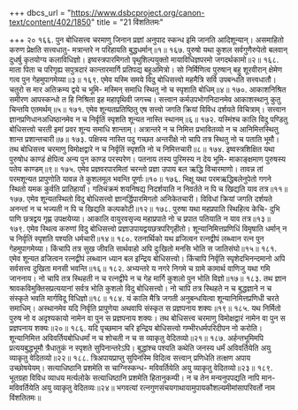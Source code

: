 +++
dbcs_url = "https://www.dsbcproject.org/canon-text/content/402/1850"
title = "21 विंशतितमः"

+++
२०
१६६. पुन बोधिसत्त्व चरमाणु जिनान प्रज्ञां
अनुपाद स्कन्ध इमि जानति आदिशून्यान्।
असमाहितो करुण प्रेक्षति सत्त्वधातु-
मत्रान्तरे न परिहायति बुद्धधर्मान्॥१॥
१६७. पुरुषो यथा कुशल सर्वगुणैरुपेतो
बलवान् दुधर्षु कृतयोग्य कलाविधिज्ञो।
इष्वस्त्रपारमिगतो पृथुशिल्पयुक्तो 
मायाविधिज्ञपरमो जगदर्थकामो॥२॥
१६८. माता पिता च परिगृह्य सपुत्रदारं
कान्तारमार्गि प्रतिपद्य बहू‍अमित्रो।
सो निर्मिणित्व पुरुषान् बहु शूरवीरान्
क्षेमेण गत्व पुन गेहमुपागमेय्या॥३॥
१६९. एमेव यस्मि समये विदु बोधिसत्त्वो 
महमैत्रि सर्वि उपबन्धति सत्त्वधातौ।
चतुरो स मार अतिक्रम्य द्वये च भूमि-
मस्मिन् समाधि स्थितु नो च स्पृशाति बोधिम्॥४॥
१७०. आकाशनिश्रित समीरण आपस्कन्धो 
त हि निश्रिता इह महापृथिवी जगच्च।
सत्त्वान कर्म‍उपभोगनिदानमेव 
आकाशस्थानु कुतु चिन्तयि एतमर्थम्॥५॥
१७१. एमेव शून्यतप्रतिष्ठितु एष सत्त्वो 
जगति क्रियां विविध दर्शयते विचित्राम्।
सत्त्वान ज्ञानप्रणिधान‍अधिष्ठानमेव
न च निर्वृतिं स्पृशति शून्यत नास्ति स्थानम्॥६॥
१७२. यस्मिंश्च कालि विदु पण्डितु बोधिसत्त्वो
चरती इमां प्रवर शून्य समाधि शान्ताम्।
अत्रान्तरे न च निमित्त प्रभावितव्यो
न च आनिमित्तस्थितु शान्त प्रशान्तचारी॥७॥
१७३. पक्षिस्य नास्ति पदु गच्छत अन्तरीक्षे 
नो चापि तत्र स्थितु नो च पताति भूमौ।
तथ बोधिसत्त्व चरमाणु विमोक्षद्वारे
न च निर्वृतिं स्पृशति नो च निमित्तचारी॥८॥
१७४. इष्वस्त्रशिक्षित यथा पुरुषोध काण्डं
क्षेपित्व अन्य पुन काण्ड परस्परेण।
पतनाय तस्य पुरिमस्य न देय भूमि-
माकाङ्क्षमाण पुरुषस्य पतेय काण्डम्॥९॥
१७५. एमेव प्रज्ञवरपारमितां चरन्तो
प्रज्ञा उपाय बल ऋद्धि विचारमाणो।
तावन्न तां परमशून्यत प्रापुणोति
यावन्न ते कुशलमूल भवन्ति पूर्णाः॥१०॥
१७६. भिक्षू यथा परमऋद्धिबलेनुपेतो 
गगने स्थितो यमक कुर्वति प्रातिहार्यां।
गतिचंक्रमं शयनिषद्य निदर्शयाति
न निवर्तते न पि च खिद्यति याव तत्र॥११॥
१७७. एमेव शून्यतस्थितो विदु बोधिसत्त्वो 
ज्ञानर्द्धिपारमिगतो अनिकेतचारी।
विविधां क्रियां जगति दर्शयते अनन्तां
न च भज्यती न पि च खिद्यति कल्पकोटी॥१२॥
१७८. पुरुषा यथा महप्रपाति स्थिहित्व केचि-
दुभि पाणि छत्रद्वय गृह्ण उपक्षयेय्या।
आकालि वायुरवसृज्य महाप्रपाते
नो च प्रपात पतियाति न याव तत्र॥१३॥
१७९. एमेव स्थित्व करुणां विदु बोधिसत्त्वो
प्रज्ञा‍उपायद्वयछत्रपरिगृहीतो।
शून्यानिमित्तप्रणिधिं विमृषाति धर्मान्
न च निर्वृतिं स्पृशति पश्यति धर्मचारी॥१४॥
१८०. रतनार्थिको यथ व्रजित्वन रत्नद्वीपं
लब्ध्वान रत्न पुन गेहमुपागमेय्या।
किंचापि तत्र सुख जीवति सार्थवाहो
अपि दुःखितो मनसि भोति स जातिसंघो॥१५॥
१८१. एमेव शून्यत व्रजित्वन रत्नद्वीपं 
लब्ध्वान ध्यान बल इन्द्रिय बोधिसत्त्वो।
किंचापि निर्वृति स्पृशेदभिनन्दमानो
अपि सर्वसत्त्व दुखिता मनसी भवन्ति॥१६॥
१८२. अभ्यन्तरे य नगरे निगमे च ग्रामे
कामार्थ वाणिजु यथा गमि जाननाय।
नो चापि तत्र स्थिहती न च रत्नद्वीपे
न च गेह मार्गि कुशलो पुन भोति विज्ञो॥१७॥
१८३. तथ ज्ञान श्रावकविमुक्तिसप्रत्ययानां
सर्वत्र भोति कुशलो विदु बोधिसत्त्वो।
नो चापि तत्र स्थिहते न च बुद्धज्ञाने
न च संस्कृते भवति मार्गविदू विधिज्ञो॥१८॥
१८४. यं कालि मैत्रि जगती अनुबन्धयित्वा
शून्यानिमित्तप्रणिधी चरते समाधिम्।
अस्थानमेव यदि निर्वृति प्रापुणेया
अथवापि संस्कृत स प्रज्ञपनाय शक्यः॥१९॥
१८५. यथ निर्मितो पुरुष नो व अदृश्यकायो 
नामेन वा पुन स प्रज्ञपनाय शक्यः। 
तथ बोधिसत्त्व चरमाणु विमोक्षद्वारं 
नामेन वा पुन स प्रज्ञपनाय शक्यः॥२०॥
१८६. यदि पृच्छमान चरि इन्द्रिय बोधिसत्त्वो 
गम्भीरधर्मपरिदीपन नो करोति। 
शून्यानिमित्त अविवर्तियबोधिधर्मां 
न च शोचती न च स व्याकृतु वेदितव्यो॥२१॥
१८७. अर्हन्तभूमिमपि प्रत्ययबुद्धभूमौ 
त्रैधातुकं न स्पृशते सुपिनान्तरेऽपि। 
बुद्धांश्च पश्यति कथेति जनस्य धर्मं 
अविवर्तियेति अयु व्याकृतु वेदितव्यो॥२२॥
१८८. त्रि‍अपायप्राप्तु सुपिनस्मि विदित्व सत्त्वान् 
प्रणिधेति तत्क्षण अपाय उच्छोषयेयम्। 
सत्याधिष्ठानि प्रशमेति स चाग्निस्कन्ध-
मविवर्तियेति अयु व्याकृतु वेदितव्यो॥२३॥
१८९. भूतग्रहा विविध व्याधय मर्त्यलोके 
सत्याधिष्ठानि प्रशमेति हितानुकम्पी। 
न च तेन मन्यनुपपद्यति नापि मान-
मविवर्तियेति अयु व्याकृतु वेदितव्यः॥२४॥
भगवत्यां रत्नगुणसंचयगाथायामुपायकौशल्यमीमांसापरिवर्तो नाम विंशतितमः॥
